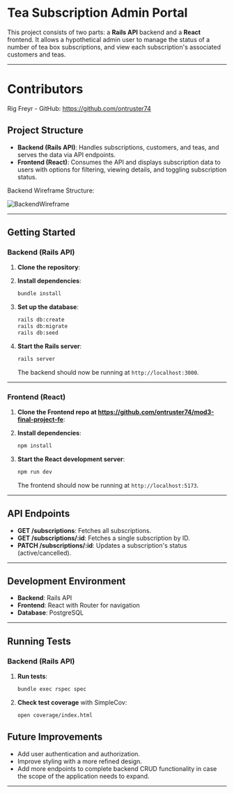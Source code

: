 # Tea Subscription Admin Portal

This project consists of two parts: a **Rails API** backend and a **React** frontend. It allows a hypothetical admin user to manage the status of a number of tea box subscriptions, and view each subscription's associated customers and teas.

---

# Contributors

Rig Freyr - GitHub: https://github.com/ontruster74

## Project Structure

- **Backend (Rails API)**: Handles subscriptions, customers, and teas, and serves the data via API endpoints.
- **Frontend (React)**: Consumes the API and displays subscription data to users with options for filtering, viewing details, and toggling subscription status.

Backend Wireframe Structure:

![BackendWireframe](https://github.com/user-attachments/assets/06ccc925-7587-4ab4-a6b2-c37e2ccb5e91)

---

## Getting Started

### Backend (Rails API)

1. **Clone the repository**:

2. **Install dependencies**:

   ```bash
   bundle install
   ```

3. **Set up the database**:

   ```bash
   rails db:create
   rails db:migrate
   rails db:seed 
   ```

4. **Start the Rails server**:

   ```bash
   rails server
   ```

   The backend should now be running at `http://localhost:3000`.

---

### Frontend (React)

1. **Clone the Frontend repo at https://github.com/ontruster74/mod3-final-project-fe**:


2. **Install dependencies**:

   ```bash
   npm install
   ```

3. **Start the React development server**:

   ```bash
   npm run dev
   ```

   The frontend should now be running at `http://localhost:5173`.

---

## API Endpoints

- **GET /subscriptions**: Fetches all subscriptions.
- **GET /subscriptions/:id**: Fetches a single subscription by ID.
- **PATCH /subscriptions/:id**: Updates a subscription's status (active/cancelled).

---

## Development Environment

- **Backend**: Rails API
- **Frontend**: React with Router for navigation
- **Database**: PostgreSQL 

---

## Running Tests

### Backend (Rails API)

1. **Run tests**:

   ```bash
   bundle exec rspec spec
   ```

2. **Check test coverage** with SimpleCov:

   ```bash
   open coverage/index.html
   ```

## Future Improvements

- Add user authentication and authorization.
- Improve styling with a more refined design.
- Add more endpoints to complete backend CRUD functionality in case the scope of the application needs to expand.

---
